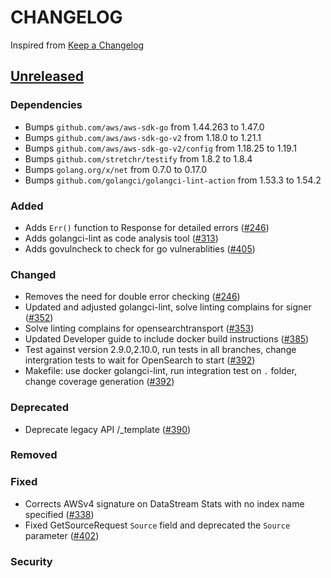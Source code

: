 # CHANGELOG

Inspired from [Keep a Changelog](https://keepachangelog.com/en/1.0.0/)

## [Unreleased]

### Dependencies

- Bumps `github.com/aws/aws-sdk-go` from 1.44.263 to 1.47.0
- Bumps `github.com/aws/aws-sdk-go-v2` from 1.18.0 to 1.21.1
- Bumps `github.com/aws/aws-sdk-go-v2/config` from 1.18.25 to 1.19.1
- Bumps `github.com/stretchr/testify` from 1.8.2 to 1.8.4
- Bumps `golang.org/x/net` from 0.7.0 to 0.17.0
- Bumps `github.com/golangci/golangci-lint-action` from 1.53.3 to 1.54.2

### Added

- Adds `Err()` function to Response for detailed errors ([#246](https://github.com/opensearch-project/opensearch-go/pull/246))
- Adds golangci-lint as code analysis tool ([#313](https://github.com/opensearch-project/opensearch-go/pull/313))
- Adds govulncheck to check for go vulnerablities ([#405](https://github.com/opensearch-project/opensearch-go/pull/405))

### Changed

- Removes the need for double error checking ([#246](https://github.com/opensearch-project/opensearch-go/pull/246))
- Updated and adjusted golangci-lint, solve linting complains for signer ([#352](https://github.com/opensearch-project/opensearch-go/pull/352))
- Solve linting complains for opensearchtransport ([#353](https://github.com/opensearch-project/opensearch-go/pull/353))
- Updated Developer guide to include docker build instructions ([#385](https://github.com/opensearch-project/opensearch-go/pull/385))
- Test against version 2.9.0,2.10.0, run tests in all branches, change intergration tests to wait for OpenSearch to start ([#392](https://github.com/opensearch-project/opensearch-go/pull/392))
- Makefile: use docker golangci-lint, run integration test on `.` folder, change coverage generation ([#392](https://github.com/opensearch-project/opensearch-go/pull/392)) 

### Deprecated

- Deprecate legacy API /_template ([#390](https://github.com/opensearch-project/opensearch-go/pull/390))

### Removed

### Fixed

- Corrects AWSv4 signature on DataStream Stats with no index name specified ([#338](https://github.com/opensearch-project/opensearch-go/pull/338))
- Fixed GetSourceRequest `Source` field and deprecated the `Source` parameter ([#402](https://github.com/opensearch-project/opensearch-go/pull/402))

### Security

[Unreleased]: https://github.com/opensearch-project/opensearch-go/compare/v2.3.0...HEAD